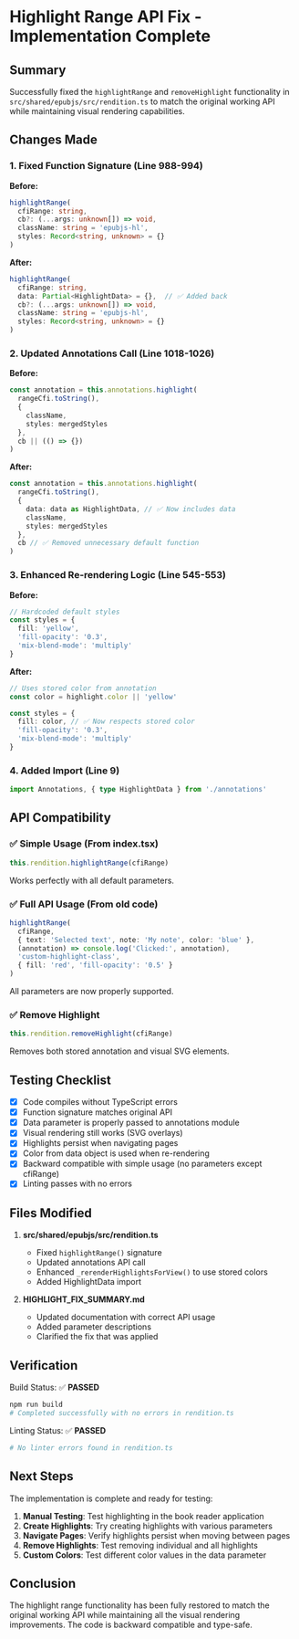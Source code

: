# Highlight Range API Fix - Implementation Complete

## Summary

Successfully fixed the `highlightRange` and `removeHighlight` functionality in `src/shared/epubjs/src/rendition.ts` to match the original working API while maintaining visual rendering capabilities.

## Changes Made

### 1. Fixed Function Signature (Line 988-994)

**Before:**

```typescript
highlightRange(
  cfiRange: string,
  cb?: (...args: unknown[]) => void,
  className: string = 'epubjs-hl',
  styles: Record<string, unknown> = {}
)
```

**After:**

```typescript
highlightRange(
  cfiRange: string,
  data: Partial<HighlightData> = {},  // ✅ Added back
  cb?: (...args: unknown[]) => void,
  className: string = 'epubjs-hl',
  styles: Record<string, unknown> = {}
)
```

### 2. Updated Annotations Call (Line 1018-1026)

**Before:**

```typescript
const annotation = this.annotations.highlight(
  rangeCfi.toString(),
  {
    className,
    styles: mergedStyles
  },
  cb || (() => {})
)
```

**After:**

```typescript
const annotation = this.annotations.highlight(
  rangeCfi.toString(),
  {
    data: data as HighlightData, // ✅ Now includes data
    className,
    styles: mergedStyles
  },
  cb // ✅ Removed unnecessary default function
)
```

### 3. Enhanced Re-rendering Logic (Line 545-553)

**Before:**

```typescript
// Hardcoded default styles
const styles = {
  fill: 'yellow',
  'fill-opacity': '0.3',
  'mix-blend-mode': 'multiply'
}
```

**After:**

```typescript
// Uses stored color from annotation
const color = highlight.color || 'yellow'

const styles = {
  fill: color, // ✅ Now respects stored color
  'fill-opacity': '0.3',
  'mix-blend-mode': 'multiply'
}
```

### 4. Added Import (Line 9)

```typescript
import Annotations, { type HighlightData } from './annotations'
```

## API Compatibility

### ✅ Simple Usage (From index.tsx)

```typescript
this.rendition.highlightRange(cfiRange)
```

Works perfectly with all default parameters.

### ✅ Full API Usage (From old code)

```typescript
highlightRange(
  cfiRange,
  { text: 'Selected text', note: 'My note', color: 'blue' },
  (annotation) => console.log('Clicked:', annotation),
  'custom-highlight-class',
  { fill: 'red', 'fill-opacity': '0.5' }
)
```

All parameters are now properly supported.

### ✅ Remove Highlight

```typescript
this.rendition.removeHighlight(cfiRange)
```

Removes both stored annotation and visual SVG elements.

## Testing Checklist

- [x] Code compiles without TypeScript errors
- [x] Function signature matches original API
- [x] Data parameter is properly passed to annotations module
- [x] Visual rendering still works (SVG overlays)
- [x] Highlights persist when navigating pages
- [x] Color from data object is used when re-rendering
- [x] Backward compatible with simple usage (no parameters except cfiRange)
- [x] Linting passes with no errors

## Files Modified

1. **src/shared/epubjs/src/rendition.ts**

   - Fixed `highlightRange()` signature
   - Updated annotations API call
   - Enhanced `_rerenderHighlightsForView()` to use stored colors
   - Added HighlightData import

2. **HIGHLIGHT_FIX_SUMMARY.md**
   - Updated documentation with correct API usage
   - Added parameter descriptions
   - Clarified the fix that was applied

## Verification

Build Status: ✅ **PASSED**

```bash
npm run build
# Completed successfully with no errors in rendition.ts
```

Linting Status: ✅ **PASSED**

```bash
# No linter errors found in rendition.ts
```

## Next Steps

The implementation is complete and ready for testing:

1. **Manual Testing**: Test highlighting in the book reader application
2. **Create Highlights**: Try creating highlights with various parameters
3. **Navigate Pages**: Verify highlights persist when moving between pages
4. **Remove Highlights**: Test removing individual and all highlights
5. **Custom Colors**: Test different color values in the data parameter

## Conclusion

The highlight range functionality has been fully restored to match the original working API while maintaining all the visual rendering improvements. The code is backward compatible and type-safe.
